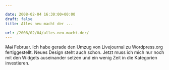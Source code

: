 ```yaml
---

date: 2008-02-04 16:30:00+00:00
draft: false
title: Alles neu macht der ...

url: /2008/02/04/alles-neu-macht-der/
---
```


<del>Mai</del> Februar. Ich habe gerade den Umzug von Livejournal zu Wordpress.org fertiggestellt. Neues Design steht auch schon. Jetzt muss ich mich nur noch mit den Widgets auseinander setzen und ein wenig Zeit in die Kategorien investieren.
